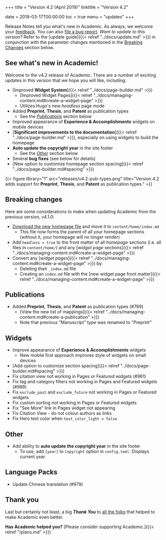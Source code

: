 +++
title = "Version 4.2 (April 2019)"
linktitle = "Version 4.2"

date = 2019-03-17T00:00:00
toc = true
menu = "updates"
+++

Release Notes tell you what's new in Academic. As always, we welcome your [feedback](https://github.com/gcushen/hugo-academic/issues). You can also [file a bug report](https://github.com/gcushen/hugo-academic/issues). *Want to update to this version?* Refer to the [update guide]({{< relref "../docs/update.md" >}}) in conjunction with the parameter changes mentioned in the [Breaking Changes](#breaking-changes) section below.

## See what's new in Academic!

Welcome to the v4.2 release of Academic. There are a number of exciting updates in this version that we hope you will like, including:

- [Improved **Widget System**]({{< relref "../docs/page-builder.md" >}})
  - [Improved Widget Pages]({{< relref "../docs/managing-content.md#create-a-widget-page" >}})
  - Utilizes Hugo's new *headless* page mode
- Added **Preprint**, **Thesis**, and **Patent** as publication types
  - See the [*Publications*](#publications) section below
- Improved appearance of **Experience & Accomplishments** widgets on mobile devices
- [**Significant improvements to the documentation**]({{< relref "../docs/page-builder.md" >}}), especially on using widgets to build the homepage
- **Auto update the copyright year** in the site footer
  - See the [*Other*](#other) section below
- Several **bug fixes** (see below for details)
- [New option to customize homepage section spacing]({{< relref "../docs/page-builder.md#spacing" >}})

{{< figure library="1" src="releases/v4.2-pub-types.png" title="Version 4.2 adds support for **Preprint**, **Thesis**, and **Patent** as publication types." >}}

## Breaking changes

Here are some considerations to make when updating Academic from the previous version, v4.1.0:

- [Download the new homepage file](https://raw.githubusercontent.com/gcushen/hugo-academic/master/exampleSite/content/home/index.md) and move it to `content/home/index.md`
  - This file now forms the parent of all your homepage sections (without it, your homepage will no longer render)
- Add `headless = true` to the front matter of all *homepage* sections (i.e. all files in `content/home/`) and any [*widget page* sections]({{< relref "../docs/managing-content.md#create-a-widget-page" >}})
- Convert any [*widget pages*]({{< relref "../docs/managing-content.md#create-a-widget-page" >}}) by:
   - Deleting their `_index.md` file
   - Creating an `index.md` file with the [new widget page front matter]({{< relref "../docs/managing-content.md#create-a-widget-page" >}})

## Publications

- Added **Preprint**, **Thesis**, and **Patent** as publication types (#769)
  - [View the new list of mappings]({{< relref "../docs/managing-content.md#create-a-publication" >}})
  - Note that previous "Manuscript" type was renamed to "Preprint"

## Widgets

- Improve appearance of **Experience & Accomplishments** widgets
  - New mobile first approach improves style of widgets on small devices
- [Add option to customize section spacing]({{< relref "../docs/page-builder.md#spacing" >}})
- Fix citation view not working in Pages or Featured widgets (#961)
- Fix tag and category filters not working in Pages and Featured widgets (#989)
- Fix `exclude_past` and `exclude_future` not working in Pages or Featured widgets
- Fix custom sorting not working in Pages or Featured widgets
- Fix "See More" link in Pages widget not appearing
- Fix Citation View - do not colour authors as links
- Fix Hero text color when `text_color_light = false`

## Other

- Add ability to **auto update the copyright year** in the site footer
  - To use, add `{year}` to `Copyright` option in `config.toml`. Displays current year.

## Language Packs

- Update Chinese translation (#979)

## Thank you

Last but certainly not least, a big **_Thank You_** to [all the folks](https://github.com/gcushen/hugo-academic/graphs/contributors) that helped to make Academic even better.

**Has Academic helped you?** [Please consider supporting Academic.]({{< relref "/plans.md" >}})
